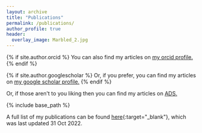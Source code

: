 ```yaml
---
layout: archive
title: "Publications"
permalink: /publications/
author_profile: true
header:
  overlay_image: Marbled_2.jpg
---
```


{% if site.author.orcid %}
  You can also find my articles on <u><a href="{{site.author.orcid}}">my orcid profile</a>.</u>
{% endif %}

{% if site.author.googlescholar %}
  Or, if you prefer, you can find my articles on <u><a href="{{site.author.googlescholar}}">my google scholar profile</a>.</u>
{% endif %}

Or, if those aren't to you liking then you can find my articles on <u><a href="https://ui.adsabs.harvard.edu/public-libraries/xhnvsk6JRsC7Ljzg8ToqVQ">ADS</a>.</u>

{% include base_path %}

A full list of my publications can be found [here](http://dfielding14.github.io/files/DBF_CV-Publist.pdf){:target="_blank"}, which was last updated 31 Oct 2022.

<!-- 

First Author
====
{% for post in site.publications reversed %}
    {% if post.authorrank == "first" %}
      {% include archive-single.html %}
    {% endif %}
{% endfor %}

Papers led by students I mentored
====
{% for post in site.publications reversed %}
    {% if post.authorrank == "student" %}
      {% include archive-single.html %}
    {% endif %}
{% endfor %}

Second Author
====
{% for post in site.publications reversed %}
    {% if post.authorrank == "second" %}
      {% include archive-single.html %}
    {% endif %}
{% endfor %}

N-th Author
====
{% for post in site.publications reversed %}
    {% if post.authorrank == "nth" %}
      {% include archive-single.html %}
    {% endif %}
{% endfor %}

 -->